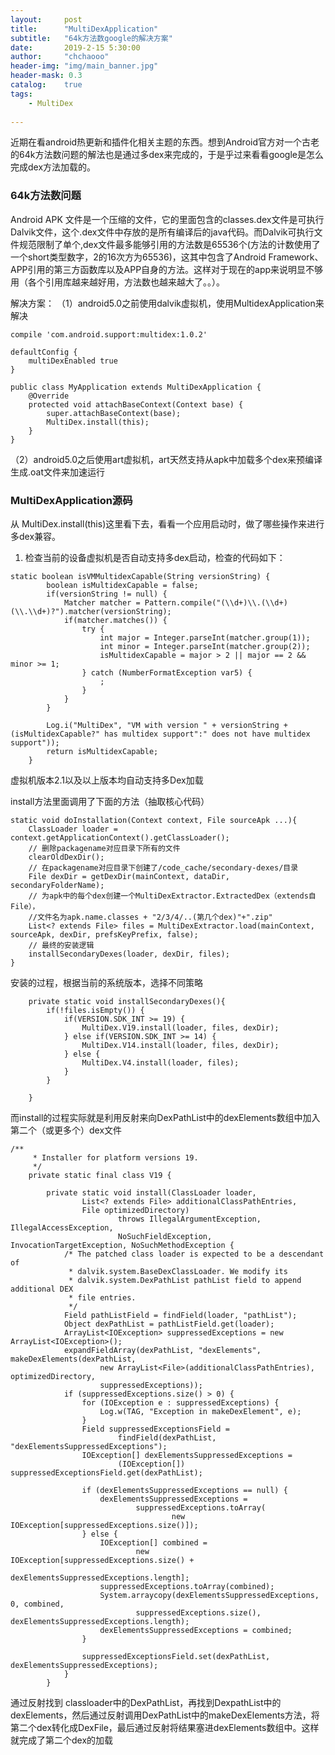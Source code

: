 ```yaml
---
layout:     post
title:      "MultiDexApplication"
subtitle:   "64k方法数google的解决方案"
date:       2019-2-15 5:30:00
author:     "chchaooo"
header-img: "img/main_banner.jpg"
header-mask: 0.3
catalog:    true
tags:
    - MultiDex
   
---
```


近期在看android热更新和插件化相关主题的东西。想到Android官方对一个古老的64k方法数问题的解法也是通过多dex来完成的，于是乎过来看看google是怎么完成dex方法加载的。

### 64k方法数问题
 
Android APK 文件是一个压缩的文件，它的里面包含的classes.dex文件是可执行Dalvik文件，这个.dex文件中存放的是所有编译后的java代码。而Dalvik可执行文件规范限制了单个,dex文件最多能够引用的方法数是65536个(方法的计数使用了一个short类型数字，2的16次方为65536)，这其中包含了Android Framework、APP引用的第三方函数库以及APP自身的方法。这样对于现在的app来说明显不够用（各个引用库越来越好用，方法数也越来越大了。。）。

解决方案：
（1）android5.0之前使用dalvik虚拟机，使用MultidexApplication来解决
```
compile 'com.android.support:multidex:1.0.2'
```

```
defaultConfig {
    multiDexEnabled true
}
```

```
public class MyApplication extends MultiDexApplication {
    @Override
    protected void attachBaseContext(Context base) {
        super.attachBaseContext(base);
        MultiDex.install(this);
    }
}
```
（2）android5.0之后使用art虚拟机，art天然支持从apk中加载多个dex来预编译生成.oat文件来加速运行

### MultiDexApplication源码

从 MultiDex.install(this)这里看下去，看看一个应用启动时，做了哪些操作来进行多dex兼容。

1. 检查当前的设备虚拟机是否自动支持多dex启动，检查的代码如下：
```
static boolean isVMMultidexCapable(String versionString) {
        boolean isMultidexCapable = false;
        if(versionString != null) {
            Matcher matcher = Pattern.compile("(\\d+)\\.(\\d+)(\\.\\d+)?").matcher(versionString);
            if(matcher.matches()) {
                try {
                    int major = Integer.parseInt(matcher.group(1));
                    int minor = Integer.parseInt(matcher.group(2));
                    isMultidexCapable = major > 2 || major == 2 && minor >= 1;
                } catch (NumberFormatException var5) {
                    ;
                }
            }
        }

        Log.i("MultiDex", "VM with version " + versionString + (isMultidexCapable?" has multidex support":" does not have multidex support"));
        return isMultidexCapable;
    }
```
虚拟机版本2.1以及以上版本均自动支持多Dex加载

install方法里面调用了下面的方法（抽取核心代码）
```
static void doInstallation(Context context, File sourceApk ...){
    ClassLoader loader = context.getApplicationContext().getClassLoader();
    // 删除packagename对应目录下所有的文件
    clearOldDexDir(); 
    // 在packagename对应目录下创建了/code_cache/secondary-dexes/目录
    File dexDir = getDexDir(mainContext, dataDir, secondaryFolderName);
    // 为apk中的每个dex创建一个MultiDexExtractor.ExtractedDex（extends自File），
    //文件名为apk.name.classes + "2/3/4/..(第几个dex)"+".zip"
    List<? extends File> files = MultiDexExtractor.load(mainContext, sourceApk, dexDir, prefsKeyPrefix, false);
    // 最终的安装逻辑
    installSecondaryDexes(loader, dexDir, files);
}
```
安装的过程，根据当前的系统版本，选择不同策略
```
    private static void installSecondaryDexes(){
        if(!files.isEmpty()) {
            if(VERSION.SDK_INT >= 19) {
                MultiDex.V19.install(loader, files, dexDir);
            } else if(VERSION.SDK_INT >= 14) {
                MultiDex.V14.install(loader, files, dexDir);
            } else {
                MultiDex.V4.install(loader, files);
            }
        }

    }
```
而install的过程实际就是利用反射来向DexPathList中的dexElements数组中加入第二个（或更多个）dex文件

```
/**
     * Installer for platform versions 19.
     */
    private static final class V19 {

        private static void install(ClassLoader loader,
                List<? extends File> additionalClassPathEntries,
                File optimizedDirectory)
                        throws IllegalArgumentException, IllegalAccessException,
                        NoSuchFieldException, InvocationTargetException, NoSuchMethodException {
            /* The patched class loader is expected to be a descendant of
             * dalvik.system.BaseDexClassLoader. We modify its
             * dalvik.system.DexPathList pathList field to append additional DEX
             * file entries.
             */
            Field pathListField = findField(loader, "pathList");
            Object dexPathList = pathListField.get(loader);
            ArrayList<IOException> suppressedExceptions = new ArrayList<IOException>();
            expandFieldArray(dexPathList, "dexElements", makeDexElements(dexPathList,
                    new ArrayList<File>(additionalClassPathEntries), optimizedDirectory,
                    suppressedExceptions));
            if (suppressedExceptions.size() > 0) {
                for (IOException e : suppressedExceptions) {
                    Log.w(TAG, "Exception in makeDexElement", e);
                }
                Field suppressedExceptionsField =
                        findField(dexPathList, "dexElementsSuppressedExceptions");
                IOException[] dexElementsSuppressedExceptions =
                        (IOException[]) suppressedExceptionsField.get(dexPathList);

                if (dexElementsSuppressedExceptions == null) {
                    dexElementsSuppressedExceptions =
                            suppressedExceptions.toArray(
                                    new IOException[suppressedExceptions.size()]);
                } else {
                    IOException[] combined =
                            new IOException[suppressedExceptions.size() +
                                            dexElementsSuppressedExceptions.length];
                    suppressedExceptions.toArray(combined);
                    System.arraycopy(dexElementsSuppressedExceptions, 0, combined,
                            suppressedExceptions.size(), dexElementsSuppressedExceptions.length);
                    dexElementsSuppressedExceptions = combined;
                }

                suppressedExceptionsField.set(dexPathList, dexElementsSuppressedExceptions);
            }
        }
```
通过反射找到 classloader中的DexPathList，再找到DexpathList中的dexElements，然后通过反射调用DexPathList中的makeDexElements方法，将第二个dex转化成DexFile，最后通过反射将结果塞进dexElements数组中。这样就完成了第二个dex的加载

















